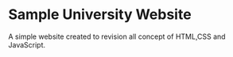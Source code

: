 # Sample University Website
A simple website created to revision all concept of HTML,CSS and JavaScript.

